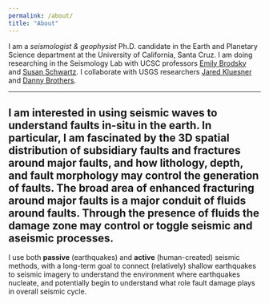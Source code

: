 ```yaml
---
permalink: /about/
title: "About"
---
```

I am a *seismologist & geophysist* Ph.D. candidate in the Earth and Planetary Science department at the University of California, Santa Cruz. 
I am doing researching in the Seismology Lab with UCSC professors [Emily Brodsky](https://websites.pmc.ucsc.edu/~seisweb/emily_brodsky/) and [Susan Schwartz](https://websites.pmc.ucsc.edu/~seisweb/susan_schwartz/). I collaborate with USGS researchers [Jared Kluesner](https://www.usgs.gov/staff-profiles/jared-kluesner?qt-staff_profile_science_products=0#qt-staff_profile_science_products) and [Danny Brothers](https://www.usgs.gov/staff-profiles/danny-brothers?qt-staff_profile_science_products=0#qt-staff_profile_science_products).

---
I am interested in using seismic waves to understand faults in-situ in the earth. In particular, I am fascinated by the 3D spatial distribution of subsidiary faults and fractures around major faults, and how lithology, depth, and fault morphology may control the generation of faults. The broad area of enhanced fracturing around major faults is a major conduit of fluids around faults. Through the presence of fluids the damage zone may control or toggle seismic and aseismic processes.
---
I use both **passive** (earthquakes) and **active** (human-created) seismic methods, with a long-term goal to connect (relatively) shallow earthquakes to seismic imagery to understand the environment where earthquakes nucleate, and potentially begin to understand what role fault damage plays in overall seismic cycle.
